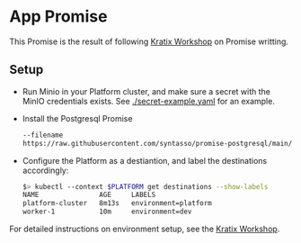 # App Promise

This Promise is the result of following [Kratix
Workshop](https://docs.kratix.io/workshop/part-ii/intro) on Promise writting.

## Setup

* Run Minio in your Platform cluster, and make sure a secret with the MinIO
  credentials exists. See [./secret-example.yaml](./secret-example.yaml) for an
  example.

* Install the Postgresql Promise

  ```bash kubectl --context $PLATFORM apply
  --filename
  https://raw.githubusercontent.com/syntasso/promise-postgresql/main/promise-release.yaml
  ```

* Configure the Platform as a destiantion, and label the destinations
  accordingly:

  ```bash
  $> kubectl --context $PLATFORM get destinations --show-labels
  NAME               AGE     LABELS
  platform-cluster   8m13s   environment=platform
  worker-1           10m     environment=dev
  ```

For detailed instructions on environment setup, see the [Kratix
Workshop](https://docs.kratix.io/workshop/intro).

